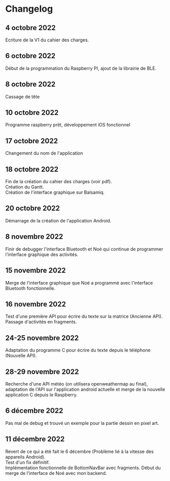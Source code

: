 # Changelog
## 4 octobre 2022
Ecriture de la V1 du cahier des charges.
## 6 octobre 2022
Début de la programmation du Raspberry PI, ajout de la librairie de BLE.
## 8 octobre 2022
Cassage de tête 
## 10 octobre 2022
Programme raspberry prêt, développement iOS fonctionnel
## 17 octobre 2022
Changement du nom de l'application
## 18 octobre 2022
Fin de la création du cahier des charges (voir pdf).  
Création du Gantt.  
Création de l'interface graphique sur Balsamiq.
## 20 octobre 2022
Démarrage de la création de l'application Android.
## 8 novembre 2022
Finir de debugger l'interface Bluetooth et Noé qui continue de programmer l'interface graphique des activités.
## 15 novembre 2022
Merge de l'interface graphique que Noé a programmé avec l'interface Bluetooth fonctionnelle.
## 16 novembre 2022 
Test d'une première API pour écrire du texte sur la matrice (Ancienne API).
Passage d'activités en fragments.
## 24-25 novembre 2022
Adaptation du programme C pour écrire du texte depuis le téléphone (Nouvelle API).
## 28-29 novembre 2022
Recherche d'une API météo (on utilisera openweathermap au final), adaptation de l'API sur l'application android actuelle et merge de la nouvelle application C depuis le Raspberry.  
## 6 décembre 2022
Pas mal de debug et trouvé un exemple pour la partie dessin en pixel art.
## 11 décembre 2022
Revert de ce qui a été fait le 6 décembre (Problème lié à la vitesse des appareils Android).  
Test d'un fix définitif.  
Implémentation fonctionnelle de BottomNavBar avec fragments.
Début du merge de l'interface de Noé avec mon backend.
